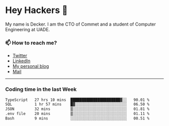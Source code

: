 # Hey Hackers 👋

My name is Decker. I am the CTO of Commet and a student of Computer Engineering at UADE.

### 📫 How to reach me?
- [Twitter](https://x.com/0xDecker) 
- [LinkedIn](https://www.linkedin.com/in/decker-urbano/) 
- [My personal blog](http://decker.sh) 
- [Mail](mailto:me@decker.sh)

---

### Coding time in the last Week

<!--START_SECTION:waka-->

```txt
TypeScript   27 hrs 10 mins  ██████████████████████▓░░   90.01 %
SQL          1 hr 57 mins    █▓░░░░░░░░░░░░░░░░░░░░░░░   06.50 %
JSON         32 mins         ▒░░░░░░░░░░░░░░░░░░░░░░░░   01.81 %
.env file    20 mins         ▒░░░░░░░░░░░░░░░░░░░░░░░░   01.11 %
Bash         9 mins          ░░░░░░░░░░░░░░░░░░░░░░░░░   00.51 %
```

<!--END_SECTION:waka-->
